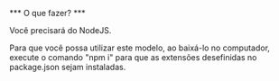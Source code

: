 *** O que fazer? ***

Você precisará do NodeJS.

Para que você possa utilizar este modelo, ao baixá-lo no computador, execute o comando "npm i" para que as extensões desefinidas no package.json sejam instaladas.



